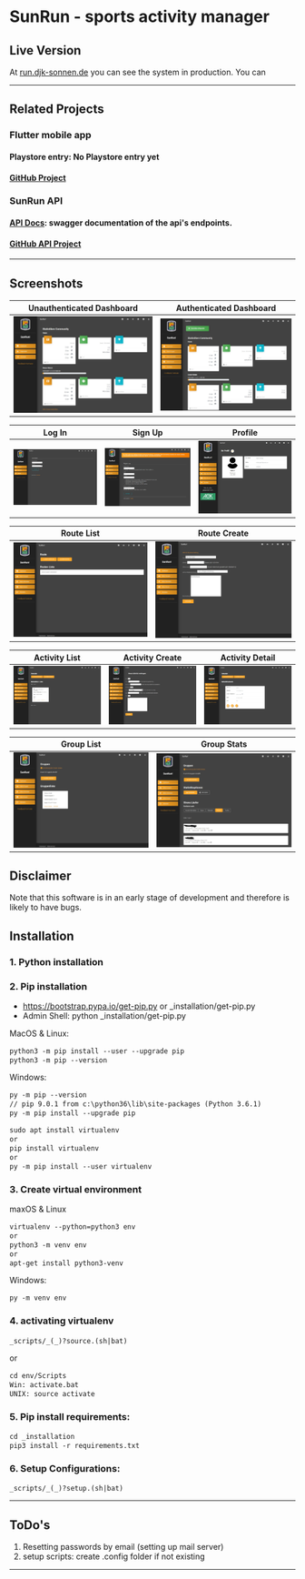 
# SunRun - sports activity manager

## Live Version

At [run.djk-sonnen.de](https://run.djk-sonnen.de/) you can see the system in production.
You can 

------------------

## Related Projects
### Flutter mobile app
#### Playstore entry: No Playstore entry yet
#### [GitHub Project](https://github.com/nerotyc/SunRun-app)

### SunRun API
#### [API Docs](http://api-docs.run.djk-sonnen.de/api/v1/ui/): swagger documentation of the api's endpoints.
#### [GitHub API Project](https://github.com/Nerotyc/SunRun-api)

------------------

## Screenshots

|  Unauthenticated Dashboard  |  Authenticated Dashboard  |
| :---------------------------------------------------------------: | :------------------------------------------------------: |
| ![Topic listing](.github/screenshots/dashboard_unauth.jpg) | ![Topic](.github/screenshots/dashboard_auth.jpg)


|  Log In  |  Sign Up  |  Profile  |
| :-------------------------: | :-------------------------: | :-------------------------: |
| ![Topic listing](.github/screenshots/login.jpg) | ![Topic](.github/screenshots/registration.jpg) | ![Topic](.github/screenshots/profile.jpg)

|  Route List  | Route Create  |
| :----------------------: | :-----------------------: |
| ![Topic listing](.github/screenshots/routes.jpg) | ![Topic listing](.github/screenshots/route_create.jpg)

|  Activity List | Activity Create | Activity Detail  |
| :--------------------: | :--------------------: | :--------------------: |
 | ![Topic](.github/screenshots/activity_list.jpg) | ![Topic](.github/screenshots/activity_create.jpg) | ![Topic](.github/screenshots/activity_detail.jpg)

|  Group List  | Group Stats  |
| :----------------------: | :-----------------------: |
| ![Topic listing](.github/screenshots/groups.jpg) | ![Topic listing](.github/screenshots/group_stats.jpg)

## Disclaimer
Note that this software is in an early stage of development and therefore is likely to have bugs.

## Installation
### 1. Python installation

### 2. Pip installation
- https://bootstrap.pypa.io/get-pip.py or _installation/get-pip.py
- Admin Shell: python _installation/get-pip.py

MacOS & Linux:
```
python3 -m pip install --user --upgrade pip
python3 -m pip --version
```

Windows:
```
py -m pip --version
// pip 9.0.1 from c:\python36\lib\site-packages (Python 3.6.1)
py -m pip install --upgrade pip
```

```
sudo apt install virtualenv
or
pip install virtualenv
or
py -m pip install --user virtualenv
```

### 3. Create virtual environment
maxOS & Linux
```
virtualenv --python=python3 env
or
python3 -m venv env
or 
apt-get install python3-venv
```

Windows:
```
py -m venv env
```

### 4. activating virtualenv
```
_scripts/_(_)?source.(sh|bat)
```
or
```
cd env/Scripts
Win: activate.bat
UNIX: source activate
```

### 5. Pip install requirements:
```
cd _installation
pip3 install -r requirements.txt
```

### 6. Setup Configurations:
```
_scripts/_(_)?setup.(sh|bat)
```

---
## ToDo's
1. Resetting passwords by email (setting up mail server)
2. setup scripts: create .config folder if not existing

---
